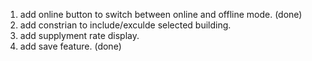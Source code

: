 1. add online button to switch between online and offline mode. (done)
2. add constrian to include/exculde selected building. 
3. add supplyment rate display.
4. add save feature. (done)
